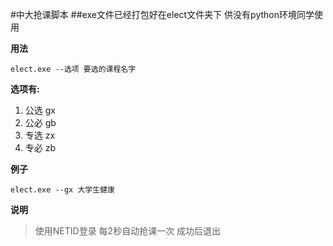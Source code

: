 #中大抢课脚本
##exe文件已经打包好在elect文件夹下 供没有python环境同学使用


**用法**

    elect.exe --选项 要选的课程名字

**选项有:**

 1. 公选 gx
 2. 公必 gb
 3. 专选 zx
 4. 专必 zb

**例子**

    elect.exe --gx 大学生健康

**说明**
> 使用NETID登录 每2秒自动抢课一次 成功后退出